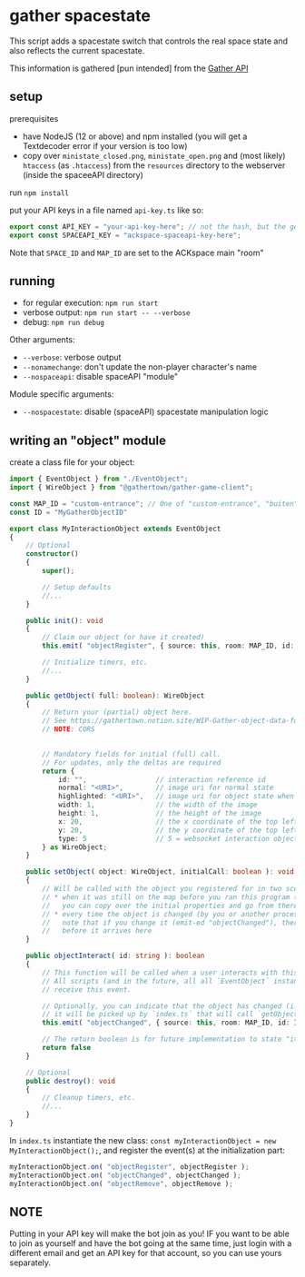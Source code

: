 # gather spacestate

This script adds a spacestate switch that controls the real space state
and also reflects the current spacestate.

This information is gathered [pun intended] from the [Gather API](https://gathertown.notion.site/Gather-Websocket-API-bf2d5d4526db412590c3579c36141063)

## setup

prerequisites
* have NodeJS (12 or above) and npm installed (you will get a Textdecoder error if your version is too low)
* copy over `ministate_closed.png`, `ministate_open.png` and (most likely) `htaccess` (as `.htaccess`) from the `resources` directory to the webserver (inside the spaceeAPI directory)

run `npm install`

put your API keys in a file named `api-key.ts` like so:

```js
export const API_KEY = "your-api-key-here"; // not the hash, but the generated key via https://gather.town/apiKeys
export const SPACEAPI_KEY = "ackspace-spaceapi-key-here";

```

Note that `SPACE_ID` and `MAP_ID` are set to the ACKspace main "room"

## running

* for regular execution: `npm run start`
* verbose output: `npm run start -- --verbose`
* debug: `npm run debug`

Other arguments:
* `--verbose`: verbose output
* `--nonamechange`: don't update the non-player character's name
* `--nospaceapi`: disable spaceAPI "module"

Module specific arguments:
* `--nospacestate`: disable (spaceAPI) spacestate manipulation logic

## writing an "object" module

create a class file for your object:
```ts
import { EventObject } from "./EventObject";
import { WireObject } from "@gathertown/gather-game-client";

const MAP_ID = "custom-entrance"; // One of "custom-entrance", "buiten"
const ID = "MyGatherObjectID"

export class MyInteractionObject extends EventObject
{
    // Optional
    constructor()
    {
        super();

        // Setup defaults
        //...
    }

    public init(): void
    {
        // Claim our object (or have it created)
        this.emit( "objectRegister", { source: this, room: MAP_ID, id: ID, create: true } );

        // Initialize timers, etc.
        //...
    }

    public getObject( full: boolean): WireObject
    {
        // Return your (partial) object here.
        // See https://gathertown.notion.site/WIP-Gather-object-data-format-c24e9c491fbd40db83649591339614a1
        // NOTE: CORS

        
        // Mandatory fields for initial (full) call.
        // For updates, only the deltas are required
        return {
            id: "",                 // interaction reference id
            normal: "<URI>",        // image uri for normal state
            highlighted: "<URI>",   // image uri for object state when in range (and closest proximity)
            width: 1,               // the width of the image
            height: 1,              // the height of the image
            x: 20,                  // the x coordinate of the top left corner
            y: 20,                  // the y coordinate of the top left corner
            type: 5                 // 5 = websocket interaction object
        } as WireObject;
    }

    public setObject( object: WireObject, initialCall: boolean ): void
    {
        // Will be called with the object you registered for in two scenarios
        // * when it was still on the map before you ran this program (`initialCall` will be `true`)
        //   you can copy over the initial properties and go from there.
        // * every time the object is changed (by you or another process)
        //   note that if you change it (emit-ed "objectChanged"), there might be a delay
        //   before it arrives here
    }

    public objectInteract( id: string ): boolean
    {
        // This function will be called when a user interacts with this object.
        // All scripts (and in the future, all all `EventObject` instances) will
        // receive this event.

        // Optionally, you can indicate that the object has changed (i.e.: image, position, previewMessage)
        // it will be picked up by `index.ts` that will call `getObject` for its new shape and state
        this.emit( "objectChanged", { source: this, room: MAP_ID, id: ID } );

        // The return boolean is for future implementation to state "it has been handled; stop processing other instances.
        return false
    }

    // Optional
    public destroy(): void
    {
        // Cleanup timers, etc.
        //...
    }
}
```

In `index.ts` instantiate the new class: `const myInteractionObject = new MyInteractionObject();`, and register the event(s) at the initialization part:
```ts
myInteractionObject.on( "objectRegister", objectRegister );
myInteractionObject.on( "objectChanged", objectChanged );
myInteractionObject.on( "objectRemove", objectRemove );
```

## NOTE

Putting in your API key will make the bot join as you!
IF you want to be able to join as yourself and have the bot going at the same time,
just login with a different email and get an API key for that account, so you can use yours separately.
